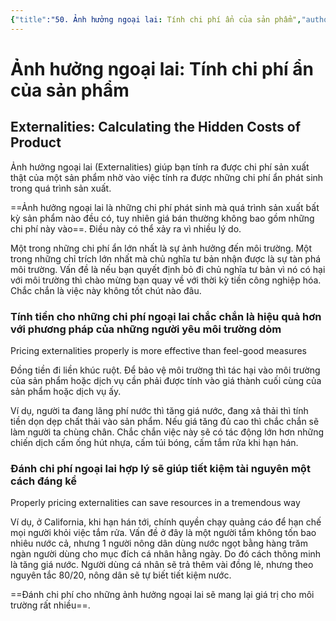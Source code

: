 ```yaml
---
{"title":"50. Ảnh hưởng ngoại lai: Tính chi phí ẩn của sản phẩm","author":["Naval Ravikant"],"type":"chapter","category":"finance","related":["[[💸 Làm giàu không cần may mắn]]"],"word-count":490,"dg-publish":true,"dg-hide":true,"tags":["publish","Naval-Ravikant","rich","finance"],"deck":"Everything::Knowledge","anki tags":"knowledge","permalink":"/50-anh-huong-ngoai-lai-tinh-chi-phi-an-cua-san-pham/","hide":true,"dgPassFrontmatter":true}
---
```


# Ảnh hưởng ngoại lai: Tính chi phí ẩn của sản phẩm
## Externalities: Calculating the Hidden Costs of Product

Ảnh hưởng ngoại lai (Externalities) giúp bạn tính ra được chi phí sản xuất thật của một sản phẩm nhờ vào việc tính ra được những chi phí ẩn phát sinh trong quá trình sản xuất.

==Ảnh hưởng ngoại lai là những chi phí phát sinh mà quá trình sản xuất bất kỳ sản phẩm nào đều có, tuy nhiên giá bán thường không bao gồm những chi phí này vào==. Điều này có thể xảy ra vì nhiều lý do.
<!--ID: 1697713943746-->


Một trong những chi phí ẩn lớn nhất là sự ảnh hưởng đến môi trường. Một trong những chỉ trích lớn nhất mà chủ nghĩa tư bản nhận được là sự tàn phá môi trường. Vấn đề là nếu bạn quyết định bỏ đi chủ nghĩa tư bản vì nó có hại với môi trường thì chào mừng bạn quay về với thời kỳ tiền công nghiệp hóa. Chắc chắn là việc này không tốt chút nào đâu.

### Tính tiền cho những chi phí ngoại lai chắc chắn là hiệu quả hơn với phương pháp của những người yêu môi trường dỏm
Pricing externalities properly is more effective than feel-good measures

Đồng tiền đi liền khúc ruột. Để bảo vệ môi trường thì tác hại vào môi trường của sản phẩm hoặc dịch vụ cần phải được tính vào giá thành cuối cùng của sản phẩm hoặc dịch vụ ấy.

Ví dụ, người ta đang lãng phí nước thì tăng giá nước, đang xả thải thì tính tiền dọn dẹp chất thải vào sản phẩm. Nếu giá tăng đủ cao thì chắc chắn sẽ làm người ta chùng chân. Chắc chắn việc này sẽ có tác động lớn hơn những chiến dịch cấm ống hút nhựa, cấm túi bóng, cấm tắm rửa khi hạn hán.

### Đánh chi phí ngoại lai hợp lý sẽ giúp tiết kiệm tài nguyên một cách đáng kể
Properly pricing externalities can save resources in a tremendous way

Ví dụ, ở California, khi hạn hán tới, chính quyền chạy quảng cáo để hạn chế mọi người khỏi việc tắm rửa. Vấn đề ở đây là một người tắm không tốn bao nhiêu nước cả, nhưng 1 người nông dân dùng nước ngọt bằng hàng trăm ngàn người dùng cho mục đích cá nhân hằng ngày. Do đó cách thông minh là tăng giá nước. Người dùng cá nhân sẽ trả thêm vài đồng lẻ, nhưng theo nguyên tắc 80/20, nông dân sẽ tự biết tiết kiệm nước.

==Đánh chi phí cho những ảnh hưởng ngoại lai sẽ mang lại giá trị cho môi trường rất nhiều==.
<!--ID: 1697713943767-->
